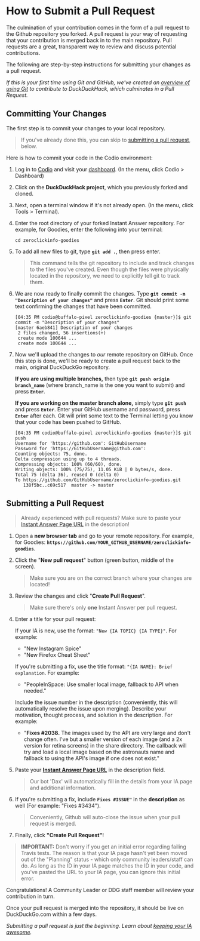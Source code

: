 # How to Submit a Pull Request

The culmination of your contribution comes in the form of a pull request to the Github repository you forked. A pull request is your way of requesting that your contribution is merged back in to the main repository. Pull requests are a great, transparent way to review and discuss potential contributions.

The following are step-by-step instructions for submitting your changes as a pull request.

*If this is your first time using Git and GitHub, we've created an [overview of using Git](http://docs.duckduckhack.com/resources/git-workflow.html) to contribute to DuckDuckHack, which culminates in a Pull Request.*

## Committing Your Changes

The first step is to commit your changes to your local repository.

> If you've already done this, you can skip to [submitting a pull request](#submitting-a-pull-request), below.

Here is how to commit your code in the Codio environment:

1. Log in to [Codio](https://codio.com) and visit your [dashboard](https://codio.com/home/projects). (In the menu, click Codio > Dashboard)

2. Click on the **DuckDuckHack project**, which you previously forked and cloned.

3. Next, open a terminal window if it's not already open. (In the menu, click Tools > Terminal).

4. Enter the root directory of your forked Instant Answer repository. For example, for Goodies, enter the following into your terminal:

    ```shell
    cd zeroclickinfo-goodies
    ```

5. To add all new files to git, type **`git add .`**, then press enter.

    > This command tells the git repository to include and track changes to the files you've created. Even though the files were physically located in the repository, we need to explicitly tell git to track them.

5. We are now ready to finally commit the changes. Type **`git commit -m "Description of your changes"`** and press **`Enter`**. Git should print some text confirming the changes that have been committed.

    ```
    [04:35 PM codio@buffalo-pixel zeroclickinfo-goodies {master}]$ git commit -m "Description of your changes"
    [master 6aeb841] Description of your changes
     2 files changed, 56 insertions(+)
     create mode 100644 ...
     create mode 100644 ...
    ```

6. Now we'll upload the changes to *our* remote repository on GitHub. Once this step is done, we'll be ready to create a pull request back to the main, original DuckDuckGo repository.

	**If you are using multiple branches,** then type **`git push origin branch_name`** (where branch_name is the one you want to submit) and press **`Enter`**.

	**If you are working on the master branch alone,** simply type **`git push`** and press **`Enter`**. Enter your GitHub username and password, press **`Enter`** after each. Git will print some text to the Terminal letting you know that your code has been pushed to GitHub.

    ```
    [04:35 PM codio@buffalo-pixel zeroclickinfo-goodies {master}]$ git push
    Username for 'https://github.com': GitHubUsername
    Password for 'https://GitHubUsername@github.com':
    Counting objects: 75, done.
    Delta compression using up to 4 threads.
    Compressing objects: 100% (60/60), done.
    Writing objects: 100% (75/75), 11.05 KiB | 0 bytes/s, done.
    Total 75 (delta 36), reused 0 (delta 0)
    To https://github.com/GitHubUsername/zeroclickinfo-goodies.git
       138f5bc..c69c517  master -> master
    ```


## Submitting a Pull Request

> Already experienced with pull requests? Make sure to paste your [Instant Answer Page URL](https://duckduckhack.com) in the description!

1. Open a **new browser tab** and go to your remote repository. For example, for Goodies: **`https://github.com/YOUR_GITHUB_USERNAME/zeroclickinfo-goodies`**.

2. Click the "**New pull request**" button (green button, middle of the screen).

    > Make sure you are on the correct branch where your changes are located!

3. Review the changes and click "**Create Pull Request**".

	> Make sure there's only **one** Instant Answer per pull request.

4. Enter a title for your pull request:

	If your IA is new, use the format: `"New {IA TOPIC} {IA TYPE}"`. For example:

	- "New Instagram Spice"
	- "New Firefox Cheat Sheet"

	If you're submitting a fix, use the title format: `"{IA NAME}: Brief explanation`. For example:

	- "PeopleInSpace: Use smaller local image, fallback to API when needed."

	Include the issue number in the description (conveniently, this will automatically resolve the issue upon merging). Describe your motivation, thought process, and solution in the description. For example:

	- "**Fixes #2038.** The images used by the API are very large and don't change often. I've but a smaller version of each image (and a 2x version for retina screens) in the share directory. The callback will try and load a local image based on the astronauts name and fallback to using the API's image if one does not exist."
	
5. Paste your **[Instant Answer Page URL](https://duck.co/ia/new_ia)** in the description field.

	> Our bot 'Dax' will automatically fill in the details from your IA page and additional information.

6. If you're submitting a fix, include **`Fixes #ISSUE"`** in the **description** as well (For example: "Fixes #3434").

	> Conveniently, Github will auto-close the issue when your pull request is merged.

6. Finally, click **"Create Pull Request"**!

> **IMPORTANT:** Don't worry if you get an initial error regarding failing Travis tests. The reason is that your IA page hasn't yet been moved out of the "Planning" status - which only community leaders/staff can do. As long as the ID in your IA page matches the ID in your code, and you've pasted the URL to your IA page, you can ignore this initial error.

Congratulations! A Community Leader or DDG staff member will review your contribution in turn.

Once your pull request is merged into the repository, it should be live on DuckDuckGo.com within a few days.

*Submitting a pull request is just the beginning. Learn about [keeping your IA awesome](http://docs.duckduckhack.com/maintaining/guidelines.html).*

